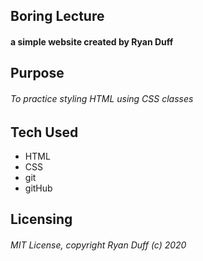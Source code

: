 ## Boring Lecture

#### a simple website created by Ryan Duff

## Purpose
###### To practice styling HTML using CSS classes

## Tech Used
* HTML
* CSS
* git
* gitHub

## Licensing
###### MIT License, copyright Ryan Duff (c) 2020
